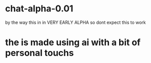 # chat-alpha-0.01
by the way this in in VERY EARLY ALPHA
so dont expect this to work
 # the is made using ai with a bit of personal touchs #
 
